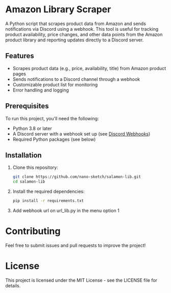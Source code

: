 # Amazon Library Scraper

A Python script that scrapes product data from Amazon and sends notifications via Discord using a webhook. This tool is useful for tracking product availability, price changes, and other data points from the Amazon product library and reporting updates directly to a Discord server.

## Features

- Scrapes product data (e.g., price, availability, title) from Amazon product pages
- Sends notifications to a Discord channel through a webhook
- Customizable product list for monitoring
- Error handling and logging

## Prerequisites

To run this project, you'll need the following:

- Python 3.8 or later
- A Discord server with a webhook set up (see [Discord Webhooks](https://support.discord.com/hc/en-us/articles/228383668-Intro-to-Webhooks))
- Required Python packages (see below)

## Installation

1. Clone this repository:

   ```bash
   git clone https://github.com/nano-sketch/salamon-lib.git
   cd salamon-lib

2. Install the required dependencies:

   ```bash
   pip install -r requirements.txt

3. Add webhook url on url_lib.py in the menu option 1

# Contributing
Feel free to submit issues and pull requests to improve the project!

# License
This project is licensed under the MIT License - see the LICENSE file for details.


